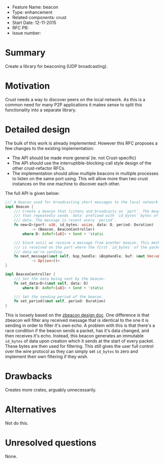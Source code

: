 - Feature Name: beacon
- Type: enhancement
- Related components: crust
- Start Date: 12-11-2015
- RFC PR:
- Issue number:

# Summary

Create a library for beaconing (UDP broadcasting).

# Motivation

Crust needs a way to discover peers on the local network. As this is a common
need for many P2P applications it makes sense to split this functionality into
a separate library.

# Detailed design

The bulk of this work is already implemented. However this RFC proposes a few
changes to the existing implementation:
 * The API should be made more general (ie. not Crust-specific)
 * The API should use the interruptible-blocking-call style design of the other
   crust-refactor RFCs.
 * The implementation should allow multiple beacons in multiple processes to
   listen on the same port using. This will allow more than two crust instances
   on the one machine to discover each other.

The full API is given below:

```rust
/// A beacon used for broadcasting short messages to the local network and receiving them.
impl Beacon {
    /// Create a beacon that listens and broadcasts on `port`. The beacon starts a background thread
    /// that repeatedly sends `data` prefixed with `id_bytes` bytes of some randomly generated
    /// data. The message is resent every `period`.
    fn new<D>(port: u16, id_bytes: usize, data: D, period: Duration)
            -> (Beacon, BeaconController)
        where D: AsRef<[u8]> + Send + 'static

    /// block until we receive a message from another beacon. This method will return any data that
    /// is received on the port where the first `id_bytes` of the packet does not equal that of the
    /// data we're sending.
    fn next_message(&mut self, bop_handle: &BopHandle, buf: &mut Vec<u8>)
            -> Option<()>
}

impl BeaconController {
    /// Set the data being sent by the beacon.
    fn set_data<D>(&mut self, data: D)
        where D: AsRef<[u8]> + Send + 'static

    /// Set the sending period of the beacon.
    fn set_period(&mut self, period: Duration)
}
```

This is loosely based on the [zbeacon design doc](http://hintjens.com/blog:32).
One difference is that zbeacon will filter any received message that is
identical to the one it is sending in order to filter it's own echo. A problem
with this is that there's a race condition if the beacon sends a packet, has it's
data changed, and then receives it's echo. Instead, this beacon generates an
immutable `id_bytes` of data upon creation which it sends at the start of every
packet. These bytes are then used for filtering. This still gives the user full
control over the wire protocol as they can simply set `id_bytes` to zero and
implement their own filtering if they wish.

# Drawbacks

Creates more crates, arguably unnecessarily.

# Alternatives

Not do this.

# Unresolved questions

None.

